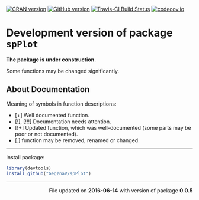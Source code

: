 
<!-- README.md is generated from README.Rmd. Please edit that file -->
[![CRAN version](http://www.r-pkg.org/badges/version/spPlot)](http://cran.rstudio.com/web/packages/spPlot/index.html)
[![GitHub version](https://img.shields.io/badge/GitHub-v0.0.5-brightgreen.svg)](https://github.com/GegznaV/spPlot) [![Travis-CI Build Status](https://travis-ci.org/GegznaV/spPlot.png?branch=master)](https://travis-ci.org/GegznaV/spPlot) [![codecov.io](https://codecov.io/github/GegznaV/spPlot/coverage.svg?branch=master)](https://codecov.io/github/GegznaV/spPlot?branch=master)

Development version of package `spPlot`
=======================================

**The package is under construction.**

Some functions may be changed significantly.

About Documentation
-------------------

Meaning of symbols in function descriptions:

-   \[+\] Well documented function.
-   \[!\], \[!!!\] Documentation needs attention.
-   \[!+\] Updated function, which was well-documented (some parts may be poor or not documented).
-   \[.\] function may be removed, renamed or changed.

------------------------------------------------------------------------

Install package:

``` r
library(devtools)
install_github("GegznaV/spPlot")
```

------------------------------------------------------------------------

<p align="right">
File updated on <b>2016-06-14</b> with version of package <b>0.0.5</b>
</p>
